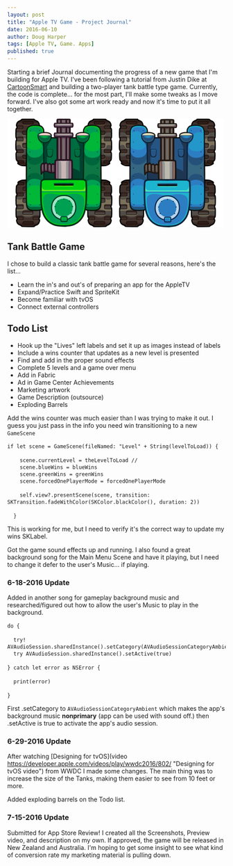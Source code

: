 ```yaml
---
layout: post
title: "Apple TV Game - Project Journal"
date: 2016-06-10
author: Doug Harper
tags: [Apple TV, Game. Apps]
published: true
---
```


Starting a brief Journal documenting the progress of a new game that I'm building for Apple TV.  I've been following a tutorial from Justin Dike at [CartoonSmart](http://cartoonsmart.com/ref/511/ "CartoonSmart") and building a two-player tank battle type game.  Currently, the code is complete... for the most part, I'll make some tweaks as I move forward.  I've also got some art work ready and now it's time to put it all together. 

![Tanks](/images/Tanks-Side-by-Side.png "Tanks for AppleTV Game")

## Tank Battle Game
I chose to build a classic tank battle game for several reasons, here's the list...

* Learn the in's and out's of preparing an app for the AppleTV
* Expand/Practice Swift and SpriteKit
* Become familiar with tvOS
* Connect external controllers
 
## Todo List
* Hook up the "Lives" left labels and set it up as images instead of labels
* Include a wins counter that updates as a new level is presented
* Find and add in the proper sound effects
* Complete 5 levels and a game over menu
* Add in Fabric
* Ad in Game Center Achievements
* Marketing artwork
* Game Description (outsource)
* Exploding Barrels

Add the wins counter was much easier than I was trying to make it out.  I guess you just pass in the info you need win transitioning to a new `GameScene`

    if let scene = GameScene(fileNamed: "Level" + String(levelToLoad)) {
        
        scene.currentLevel = theLevelToLoad //
        scene.blueWins = blueWins
        scene.greenWins = greenWins
        scene.forcedOnePlayerMode = forcedOnePlayerMode
        
        self.view?.presentScene(scene, transition: SKTransition.fadeWithColor(SKColor.blackColor(), duration: 2))
        
      }

This is working for me, but I need to verify it's the correct way to update my wins SKLabel.

Got the game sound effects up and running.  I also found a great background song for the Main Menu Scene and have it playing, but I need to change it defer to the user's Music... if playing.  

### 6-18-2016 Update

Added in another song for gameplay background music and researched/figured out how to allow the user's Music to play in the background.

    do {
      
      try! AVAudioSession.sharedInstance().setCategory(AVAudioSessionCategoryAmbient)
      try AVAudioSession.sharedInstance().setActive(true)
      
    } catch let error as NSError {
      
      print(error)
      
    }
    
First .setCategory to `AVAudioSessionCategoryAmbient` which makes the app's background music **nonprimary** (app can be used with sound off.)  then .setActive is true to activate the app's audio session. 

### 6-29-2016 Update

After watching [Designing for tvOS](video https://developer.apple.com/videos/play/wwdc2016/802/ "Designing for tvOS video") from WWDC I made some changes.  The main thing was to increase the size of the Tanks, making them easier to see from 10 feet or more.  

Added exploding barrels on the Todo list.

### 7-15-2016 Update

Submitted for App Store Review!  I created all the Screenshots, Preview video, and description on my own.  If approved, the game will be released in New Zealand and Australia.  I'm hoping to get some insight to see what kind of conversion rate my marketing material is pulling down.

